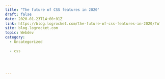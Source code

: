 ```yaml
---
title: "The future of CSS features in 2020"
draft: false
date: 2020-01-23T14:00:01Z
link: https://blog.logrocket.com/the-future-of-css-features-in-2020/?utm_medium=RSS&utm_source=hune
site: blog.logrocket.com
topic: Webdev
category:
  - Uncategorized
  
  - css
  
   
  

---
```

